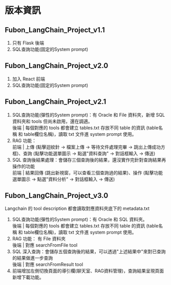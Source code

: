 # 版本資訊
## Fubon_LangChain_Project_v1.1 
1. 只有 Flask 後端
2. SQL查詢功能(固定的System prompt)
## Fubon_LangChain_Project_v2.0
1. 加入 React 前端
2. SQL查詢功能(固定的System prompt)
## Fubon_LangChain_Project_v2.1 
1. SQL查詢功能(彈性的System prompt)：有 Oracle 和 File 資料夾，新增 SQL 資料夾和 tools 但尚未啟用，還在調適。<br>
   後端 | 每個對應的 tools 都會建立 tables.txt 存放不同 table 的資訊 (table名稱 和 table欄位名稱)，讀取 txt 文件進 system prompt 使用。<br>
2. RAG 功能：<br>
   前端 | 上傳 (點擊迴紋針 -> 檔案上傳 -> 等待文件處理完畢 -> 跳出上傳成功方框)、查詢 (點擊功能選單圖示 -> 點選"資料查詢" -> 對話框輸入 -> 傳送)<br>
3. SQL 查詢後結果處理：會儲存三個查詢後的結果，還沒實作完針對查詢結果再操作的功能<br>
   前端 | 結果回傳 (跳出新視窗，可以查看三個查詢過的結果)、操作 (點擊功能選單圖示 -> 點選"資料分析" -> 對話框輸入 -> 傳送)<br>

## Fubon_LangChain_Project_v3.0 
Langchain 的 tool description 都會讀取對應資料夾底下的 metadata.txt
1. SQL查詢功能(彈性的System prompt)：有 Oracle 和 SQL 資料夾。<br>
   後端 | 每個對應的 tools 都會建立 tables.txt 存放不同 table 的資訊 (table名稱 和 table欄位名稱)，讀取 txt 文件進 system prompt 使用。<br>
2. RAG 功能： 有 File 資料夾<br>
   後端 | 對應 searchFromFile tool
3. SQL 深入查詢：會儲存五個查詢後的結果，可以透過"上述結果中"來對已查詢的結果做進一步查詢<br>
   後端 | 對應 searchFromResult tool
4. 前端增加左側切換頁面的導引欄(聊天室、RAG資料管理)，查詢結果呈現頁面新增下載功能。
